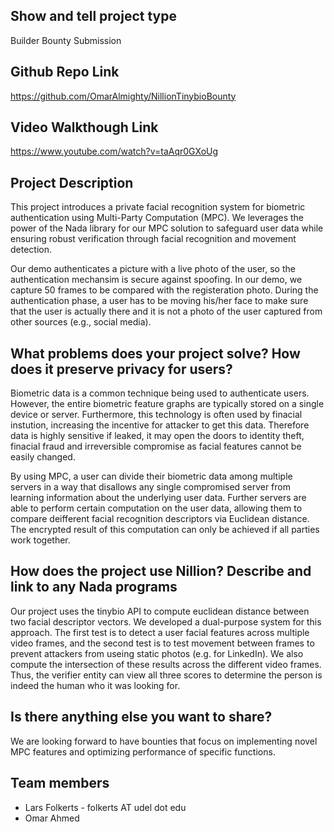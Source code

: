 ## Show and tell project type
Builder Bounty Submission
## Github Repo Link
https://github.com/OmarAlmighty/NillionTinybioBounty

## Video Walkthough Link
https://www.youtube.com/watch?v=taAqr0GXoUg

## Project Description
This project introduces a private facial recognition system for biometric authentication using Multi-Party Computation (MPC). We leverages the power of the Nada library for our MPC solution to safeguard user data while ensuring robust verification through facial recognition and movement detection. 

Our demo authenticates a picture with a live photo of the user, so the authentication mechansim is secure against spoofing. In our demo, we capture 50 frames to be compared with the registeration photo. During the authentication phase, a user has to be moving his/her face to make sure that the user is actually there and it is not a photo of the user captured from other sources (e.g., social media).

## What problems does your project solve? How does it preserve privacy for users?
Biometric data is a common technique being used to authenticate users. However, the entire biometric feature graphs are typically stored on a single device or server. Furthermore, this technology is often used by finacial instution, increasing the incentive for attacker to get this data. Therefore data is highly sensitive if leaked, it may open the doors to identity theft, finacial fraud and irreversible compromise as facial features cannot be easily changed. 

By using MPC, a user can divide their biometric data among multiple servers in a way that disallows any single compromised server from learning information about the underlying user data. Further servers are able to perform certain computation on the user data, allowing them to compare deifferent facial recognition descriptors via Euclidean distance. The encrypted result of this computation can only be achieved if all parties work together. 

## How does the project use Nillion? Describe and link to any Nada programs
Our project uses the tinybio API to compute euclidean distance between two facial descriptor vectors. We developed a dual-purpose system for this approach. The first test is to detect a user facial features across multiple video frames, and the second test is to test movement between frames to prevent attackers from useing static photos (e.g. for LinkedIn). We also compute the intersection of these results across the different video frames. Thus, the verifier entity can view all three scores to determine the person is indeed the human who it was looking for.

## Is there anything else you want to share?
We are looking forward to have bounties that focus on implementing novel MPC features and optimizing performance of specific functions.

## Team members
* Lars Folkerts - folkerts AT udel dot edu
* Omar Ahmed

